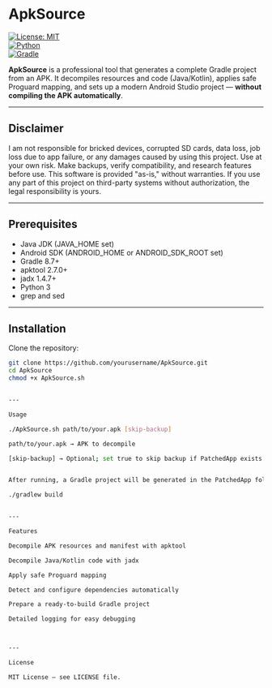 # ApkSource

[![License: MIT](https://img.shields.io/badge/License-MIT-blue.svg)](LICENSE)  
[![Python](https://img.shields.io/badge/Python-3.x-blue.svg)](https://www.python.org/)  
[![Gradle](https://img.shields.io/badge/Gradle-8.7-green.svg)](https://gradle.org/)  

**ApkSource** is a professional tool that generates a complete Gradle project from an APK. It decompiles resources and code (Java/Kotlin), applies safe Proguard mapping, and sets up a modern Android Studio project — **without compiling the APK automatically**.  

---

## Disclaimer

I am not responsible for bricked devices, corrupted SD cards, data loss, job loss due to app failure, or any damages caused by using this project. Use at your own risk. Make backups, verify compatibility, and research features before use. This software is provided "as-is," without warranties. If you use any part of this project on third-party systems without authorization, the legal responsibility is yours.  

---

## Prerequisites

- Java JDK (JAVA_HOME set)  
- Android SDK (ANDROID_HOME or ANDROID_SDK_ROOT set)  
- Gradle 8.7+  
- apktool 2.7.0+  
- jadx 1.4.7+  
- Python 3  
- grep and sed  

---

## Installation

Clone the repository:  

```bash
git clone https://github.com/yourusername/ApkSource.git
cd ApkSource
chmod +x ApkSource.sh


---

Usage

./ApkSource.sh path/to/your.apk [skip-backup]

path/to/your.apk → APK to decompile

[skip-backup] → Optional; set true to skip backup if PatchedApp exists


After running, a Gradle project will be generated in the PatchedApp folder, ready to open in Android Studio or build with:

./gradlew build


---

Features

Decompile APK resources and manifest with apktool

Decompile Java/Kotlin code with jadx

Apply safe Proguard mapping

Detect and configure dependencies automatically

Prepare a ready-to-build Gradle project

Detailed logging for easy debugging



---

License

MIT License — see LICENSE file.